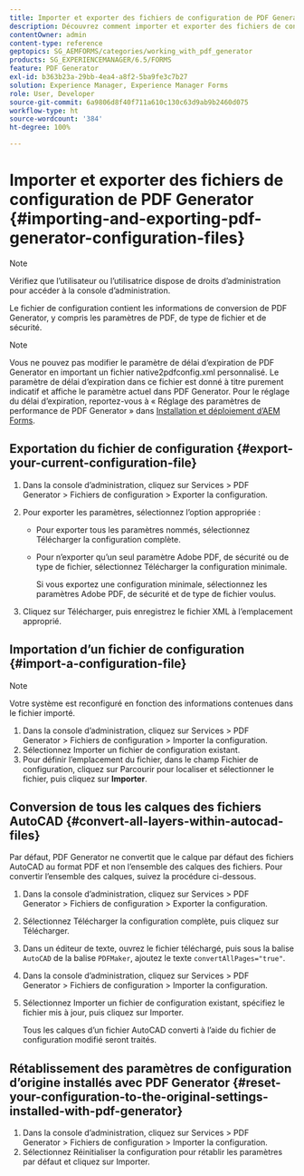 ```yaml
---
title: Importer et exporter des fichiers de configuration de PDF Generator
description: Découvrez comment importer et exporter des fichiers de configuration PDF Generator.
contentOwner: admin
content-type: reference
geptopics: SG_AEMFORMS/categories/working_with_pdf_generator
products: SG_EXPERIENCEMANAGER/6.5/FORMS
feature: PDF Generator
exl-id: b363b23a-29bb-4ea4-a8f2-5ba9fe3c7b27
solution: Experience Manager, Experience Manager Forms
role: User, Developer
source-git-commit: 6a9806d8f40f711a610c130c63d9ab9b2460d075
workflow-type: ht
source-wordcount: '384'
ht-degree: 100%

---
```


# Importer et exporter des fichiers de configuration de PDF Generator {#importing-and-exporting-pdf-generator-configuration-files}

>[!NOTE]
> 
> Vérifiez que l’utilisateur ou l’utilisatrice dispose de droits d’administration pour accéder à la console d’administration.

Le fichier de configuration contient les informations de conversion de PDF Generator, y compris les paramètres de PDF, de type de fichier et de sécurité.

>[!NOTE]
>
>Vous ne pouvez pas modifier le paramètre de délai d’expiration de PDF Generator en important un fichier native2pdfconfig.xml personnalisé. Le paramètre de délai d’expiration dans ce fichier est donné à titre purement indicatif et affiche le paramètre actuel dans PDF Generator. Pour le réglage du délai d’expiration, reportez-vous à « Réglage des paramètres de performance de PDF Generator » dans [Installation et déploiement d’AEM Forms](https://www.adobe.com/go/learn_aemforms_installJBoss_63_fr).

## Exportation du fichier de configuration {#export-your-current-configuration-file}

1. Dans la console d’administration, cliquez sur Services > PDF Generator > Fichiers de configuration > Exporter la configuration.
1. Pour exporter les paramètres, sélectionnez l’option appropriée :

   * Pour exporter tous les paramètres nommés, sélectionnez Télécharger la configuration complète.
   * Pour n’exporter qu’un seul paramètre Adobe PDF, de sécurité ou de type de fichier, sélectionnez Télécharger la configuration minimale.

     Si vous exportez une configuration minimale, sélectionnez les paramètres Adobe PDF, de sécurité et de type de fichier voulus.

1. Cliquez sur Télécharger, puis enregistrez le fichier XML à l’emplacement approprié.

## Importation d’un fichier de configuration {#import-a-configuration-file}

>[!NOTE]
>
>Votre système est reconfiguré en fonction des informations contenues dans le fichier importé.

1. Dans la console d’administration, cliquez sur Services > PDF Generator > Fichiers de configuration > Importer la configuration.
1. Sélectionnez Importer un fichier de configuration existant.
1. Pour définir l’emplacement du fichier, dans le champ Fichier de configuration, cliquez sur Parcourir pour localiser et sélectionner le fichier, puis cliquez sur **Importer**.

## Conversion de tous les calques des fichiers AutoCAD {#convert-all-layers-within-autocad-files}

Par défaut, PDF Generator ne convertit que le calque par défaut des fichiers AutoCAD au format PDF et non l’ensemble des calques des fichiers. Pour convertir l’ensemble des calques, suivez la procédure ci-dessous.

1. Dans la console d’administration, cliquez sur Services > PDF Generator > Fichiers de configuration > Exporter la configuration.
1. Sélectionnez Télécharger la configuration complète, puis cliquez sur Télécharger.
1. Dans un éditeur de texte, ouvrez le fichier téléchargé, puis sous la balise `AutoCAD` de la balise `PDFMaker`, ajoutez le texte `convertAllPages="true"`.
1. Dans la console d’administration, cliquez sur Services > PDF Generator > Fichiers de configuration > Importer la configuration.
1. Sélectionnez Importer un fichier de configuration existant, spécifiez le fichier mis à jour, puis cliquez sur Importer.

   Tous les calques d’un fichier AutoCAD converti à l’aide du fichier de configuration modifié seront traités.

## Rétablissement des paramètres de configuration d’origine installés avec PDF Generator {#reset-your-configuration-to-the-original-settings-installed-with-pdf-generator}

1. Dans la console d’administration, cliquez sur Services > PDF Generator > Fichiers de configuration > Importer la configuration.
1. Sélectionnez Réinitialiser la configuration pour rétablir les paramètres par défaut et cliquez sur Importer.
